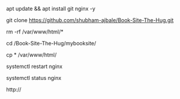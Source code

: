 apt update && apt install git nginx -y 

git clone https://github.com/shubham-ajbale/Book-Site-The-Hug.git

rm -rf /var/www/html/*

cd /Book-Site-The-Hug/mybooksite/
 
cp * /var/www/html/

systemctl restart nginx
 
systemctl status nginx

http://<Public-IP>
